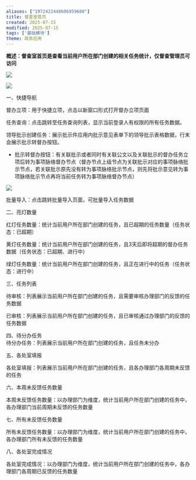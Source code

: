 ```yaml
---
aliases: ["1972422448606959680"]
title: 督查室首页
created: 2025-07-15
modified: 2025-07-15
tags: ['基础模块']
theme: 政务应用
---
```


**概述：督查室首页是查看当前用户所在部门创建的相关任务统计，仅督查管理员可访问**

**![](a87a0b362e7593078c17ca014771935f.jpg)**

**![](a757fc04a1e9a4c355b3971a2f6a7e52.jpg)**

一、快捷导航

督办立项：用于快捷立项，点击以新窗口形式打开督办立项页面

任务查询：点击跳转至任务查询列表，显示当前登录人有权限的所有任务数据。

领导批示创建任务：展示批示件应用内批示意见表单下的领导批示表格数据，行末会展示批示转督办按钮。

- 批示转督办按钮：有关联批示或者同时有关联公文以及关联批示的督办任务立项后转为事项脉络督办节点（督办节点上级节点为关联批示对应的事项脉络批示节点，若关联批示原先没有转为事项脉络批示节点，则先将批示意见转为事项脉络批示节点再将当前任务转为事项脉络督办节点）

![](ca7e052eb012ae9b9d1db28ad4a3ba86.jpg)

批量导入：点击跳转批量导入页面，可批量导入任务数据

二、亮灯数量

红灯任务数量：统计当前用户所在部门创建的任务，且已超期的任务数量（任务状态：已超期）

黄灯任务数量：统计当前用户所在部门创建的任务，且3天后即将超期的督办任务数据（任务状态：已超期、进行中）

绿灯任务数量：统计当前用户所在部门创建的任务，且正在进行中的任务（任务状态：进行中）

三、任务列表

待审核：列表展示当前用户所在部门创建的任务，且需要审核办理部门的反馈的任务数据

已审核：列表展示当前用户所在部门创建的任务，且已审核通过办理部门的反馈的任务数据

四、待分办任务  
待分办任务：列表展示当前用户所在部门创建的任务，且任务未分办

五、各处室填报

各处室填报：列表展示当前用户所在部门创建的任务，且各办理部门各周期未反馈的任务

六、本周未反馈任务数量

本周未反馈任务数量：以办理部门为维度，统计当前用户所在部门创建的任务中，各办理部门当前周期未反馈的任务数量

七、所有未反馈任务数量

所有未反馈任务数量：以办理部门为维度，统计当前用户所在部门创建的任务中，各办理部门所有未反馈的任务数量

八、各处室完成情况

各处室完成情况：以办理部门为维度，统计当前用户所在部门创建的任务中，各办理部门各周期已反馈的任务数量
